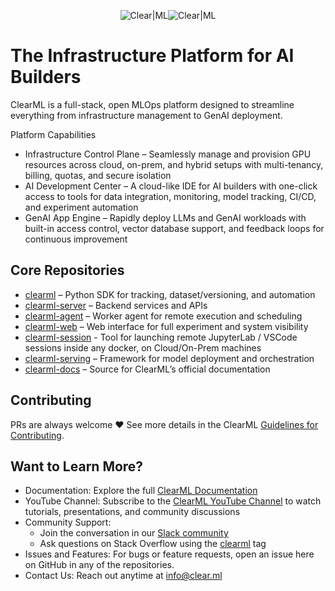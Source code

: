 <p style="text-align: center">
  <img align="center" src="docs/clearml-logo.svg#gh-light-mode-only" alt="Clear|ML"><img align="center" src="docs/clearml-logo-dark.svg#gh-dark-mode-only" alt="Clear|ML">
</p>

# The Infrastructure Platform for AI Builders

ClearML is a full-stack, open MLOps platform designed to streamline everything from infrastructure management to GenAI 
deployment. 

Platform Capabilities
* Infrastructure Control Plane – Seamlessly manage and provision GPU resources across cloud, on-prem, and hybrid setups 
with multi-tenancy, billing, quotas, and secure isolation
* AI Development Center – A cloud-like IDE for AI builders with one-click access to tools for data integration, monitoring, 
model tracking, CI/CD, and experiment automation
* GenAI App Engine – Rapidly deploy LLMs and GenAI workloads with built-in access control, vector database support, and 
feedback loops for continuous improvement

## Core Repositories

* [clearml](https://github.com/clearml/clearml) – Python SDK for tracking, dataset/versioning, and automation
* [clearml-server](https://github.com/clearml/clearml-server) – Backend services and APIs
* [clearml-agent](https://github.com/clearml/clearml-agent) – Worker agent for remote execution and scheduling
* [clearml-web](https://github.com/clearml/clearml-web) – Web interface for full experiment and system visibility
* [clearml-session](https://github.com/clearml/clearml-session) - Tool for launching remote JupyterLab / VSCode sessions inside any docker, on Cloud/On-Prem machines
* [clearml-serving](https://github.com/clearml/clearml-serving) – Framework for model deployment and orchestration
* [clearml-docs](https://github.com/clearml/clearml-docs) – Source for ClearML’s official documentation

## Contributing

PRs are always welcome ❤️ See more details in the ClearML [Guidelines for Contributing](https://github.com/clearml/clearml/blob/master/docs/contributing.md).

## Want to Learn More?

* Documentation: Explore the full [ClearML Documentation](https://clear.ml/docs/latest/docs/) 
* YouTube Channel: Subscribe to the [ClearML YouTube Channel](https://www.youtube.com/c/ClearML) to watch tutorials, 
  presentations, and community discussions
* Community Support:
  * Join the conversation in our [Slack community](https://joinslack.clear.ml)
  * Ask questions on Stack Overflow using the [clearml](https://stackoverflow.com/questions/tagged/clearml) tag
* Issues and Features: For bugs or feature requests, open an issue here on GitHub in any of the repositories.
* Contact Us: Reach out anytime at info@clear.ml